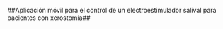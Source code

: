 ##Aplicación móvil para el control de un electroestimulador salival para pacientes con xerostomía##
